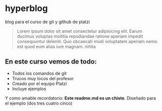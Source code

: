 # hyperblog  
blog para el curso de git y github de platzi
>Lorem ipsum dolor sit amet consectetur adipisicing elit. Earum ducimus voluptas mollitia repudiandae ratione aperiam impedit consequuntur deleniti. Quo obcaecati modi voluptatem aperiam nemo est quod eum alias iure magnam.
niñita

## En este curso vemos de todo:
* Todos los comandos de git
* Trucos muy locos del profesor
* Creado por el equipo Platzi
* Incluye ejemplos

Y como amable recordatorio: **Este readme.md es un chiste**. Diseñado para el ejemplo (dos tres cuatro cinco)
